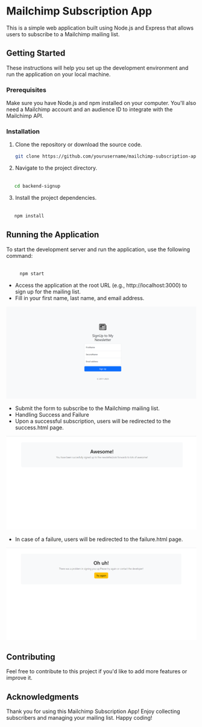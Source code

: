 # Mailchimp Subscription App

This is a simple web application built using Node.js and Express that allows users to subscribe to a Mailchimp mailing list.

## Getting Started

These instructions will help you set up the development environment and run the application on your local machine.

### Prerequisites

Make sure you have Node.js and npm installed on your computer. You'll also need a Mailchimp account and an audience ID to integrate with the Mailchimp API.

### Installation

1. Clone the repository or download the source code.

   ```bash
   git clone https://github.com/yourusername/mailchimp-subscription-app.git

   ```

2. Navigate to the project directory.

```bash

   cd backend-signup


```

3. Install the project dependencies.

```bash

   npm install

```

## Running the Application

To start the development server and run the application, use the following command:

```bash

     npm start

```

- Access the application at the root URL (e.g., http://localhost:3000) to sign up for the mailing list.
- Fill in your first name, last name, and email address.

<div align="center">

   <img src="/public/images/image3.png"/>

</div>

- Submit the form to subscribe to the Mailchimp mailing list.
- Handling Success and Failure
- Upon a successful subscription, users will be redirected to the success.html page.

<div align="center">

   <img src="/public/images/image2.png"/>

</div>

- In case of a failure, users will be redirected to the failure.html page.

<div align="center">

   <img src="/public/images/image1.png"/>

</div>

## Contributing

Feel free to contribute to this project if you'd like to add more features or improve it.

## Acknowledgments

Thank you for using this Mailchimp Subscription App! Enjoy collecting subscribers and managing your mailing list.
Happy coding!
